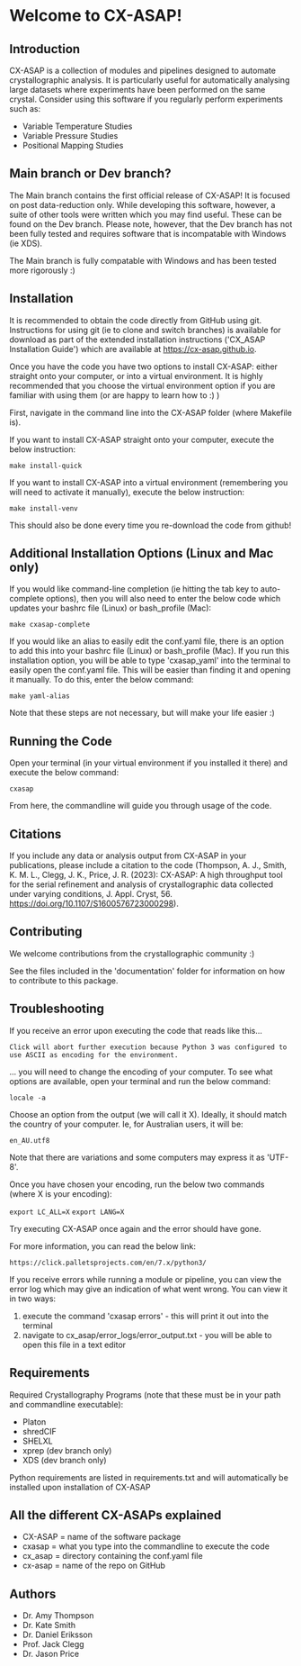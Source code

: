 # Welcome to CX-ASAP!

## Introduction

CX-ASAP is a collection of modules and pipelines designed to automate crystallographic analysis. It is particularly useful for automatically analysing large datasets where experiments have been performed on the same crystal. Consider using this software if you regularly perform experiments such as:

* Variable Temperature Studies
* Variable Pressure Studies
* Positional Mapping Studies 

## Main branch or Dev branch?

The Main branch contains the first official release of CX-ASAP! It is focused on post data-reduction only. While developing this software, however, a suite of other tools were written which you may find useful. These can be found on the Dev branch. Please note, however, that the Dev branch has not been fully tested and requires software that is incompatable with Windows (ie XDS). 

The Main branch is fully compatable with Windows and has been tested more rigorously :)

## Installation

It is recommended to obtain the code directly from GitHub using git. Instructions for using git (ie to clone and switch branches) is available for download as part of the extended installation 
instructions ('CX_ASAP Installation Guide') which are available at https://cx-asap.github.io.

Once you have the code you have two options to install CX-ASAP: either straight onto your computer, or into a virtual environment. It is highly recommended that you choose the virtual environment option if you are familiar with using them (or are happy to learn how to :) ) 

First, navigate in the command line into the CX-ASAP folder (where Makefile is). 

If you want to install CX-ASAP straight onto your computer, execute the below instruction:

`make install-quick`

If you want to install CX-ASAP into a virtual environment (remembering you will need to activate it manually), execute the below instruction:

`make install-venv`

This should also be done every time you re-download the code from github! 

## Additional Installation Options (Linux and Mac only) 

If you would like command-line completion (ie hitting the tab key to auto-complete options), then you will also need to enter the below code which updates your bashrc file (Linux) or bash_profile (Mac):

`make cxasap-complete` 

If you would like an alias to easily edit the conf.yaml file, there is an option to add this into your bashrc file (Linux) or bash_profile (Mac). If you run this installation option, you will be able to type 'cxasap_yaml' into the terminal to easily open the conf.yaml file. This will be easier than finding it and opening it manually. To do this, enter the below command:

`make yaml-alias`

Note that these steps are not necessary, but will make your life easier :) 

## Running the Code

Open your terminal (in your virtual environment if you installed it there) and execute the below command:

`cxasap`

From here, the commandline will guide you through usage of the code.

## Citations

If you include any data or analysis output from CX-ASAP in your publications, please include a citation to the code (Thompson, A. J., Smith, K. M. L., Clegg, J. K., Price, J. R. (2023): CX-ASAP: A high throughput tool for the serial refinement and analysis of crystallographic data collected under varying conditions, J. Appl. Cryst, 56. https://doi.org/10.1107/S1600576723000298).

## Contributing

We welcome contributions from the crystallographic community :) 

See the files included in the 'documentation' folder for information on how to contribute to this package. 

## Troubleshooting

If you receive an error upon executing the code that reads like this...

`Click will abort further execution because Python 3 was configured to use ASCII as encoding for the environment.`

... you will need to change the encoding of your computer. To see what options are available, open your terminal and run the below command:

`locale -a`

Choose an option from the output (we will call it X). Ideally, it should match the country of your computer. Ie, for Australian users, it will be:

`en_AU.utf8`

Note that there are variations and some computers may express it as 'UTF-8'. 

Once you have chosen your encoding, run the below two commands (where X is your encoding):

`export LC_ALL=X`
`export LANG=X`

Try executing CX-ASAP once again and the error should have gone. 

For more information, you can read the below link:

`https://click.palletsprojects.com/en/7.x/python3/` 

If you receive errors while running a module or pipeline, you can view the error log which may give an indication of what went wrong. You can view it in two ways:

1. execute the command 'cxasap errors' - this will print it out into the terminal
2. navigate to cx_asap/error_logs/error_output.txt - you will be able to open this file in a text editor

## Requirements

Required Crystallography Programs (note that these must be in your path and commandline executable):

* Platon
* shredCIF
* SHELXL
* xprep (dev branch only)
* XDS (dev branch only)

Python requirements are listed in requirements.txt and will automatically be installed upon installation of CX-ASAP

## All the different CX-ASAPs explained

* CX-ASAP = name of the software package
* cxasap = what you type into the commandline to execute the code 
* cx_asap = directory containing the conf.yaml file
* cx-asap = name of the repo on GitHub

## Authors
* Dr. Amy Thompson
* Dr. Kate Smith
* Dr. Daniel Eriksson
* Prof. Jack Clegg
* Dr. Jason Price
